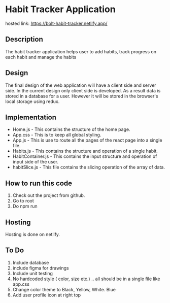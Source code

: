 # Habit Tracker Application

hosted link: https://bolt-habit-tracker.netlify.app/

## Description
The habit tracker application helps user to add habits, track progress on each habit and manage the habits

## Design
The final design of the web application will have a client side and server side. In the current design only client side is developed. As a result data is stored in a database for a user. However it will be stored in the browser's local storage using redux.  

## Implementation
 
 - Home.js - This contains the structure of the home page.
 - App.css - This is to keep all global styling.
 - App.js - This is use to route all the pages of the react page into a single file.
 - Habits.js - This contains the structure and operation of a single habit.
 - HabitContainer.js - This contains the input structure and operation of input side of the user.  
 - habitSlice.js - This file contains the slicing operation of the array of data.

## How to run this code

 1. Check out the project from github.  
 2. Go to root
 3. Do npm run

## Hosting
Hosting is done on netlify.

## To Do

 1. Include database
 2. include figma for drawings 
 3. Include unit testing
 4. No hardcoded style ( color, size etc.) .. all should be in a single file like app.css
 5. Change color theme to Black, Yellow, White. Blue
 6. Add user profile icon at right top
